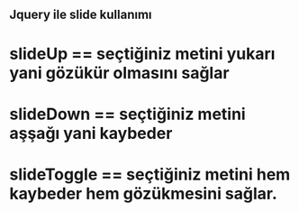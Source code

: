 ## Jquery ile slide kullanımı
# slideUp == seçtiğiniz metini yukarı yani gözükür olmasını sağlar
# slideDown == seçtiğiniz metini aşşağı yani kaybeder
# slideToggle == seçtiğiniz metini hem kaybeder hem gözükmesini sağlar.
